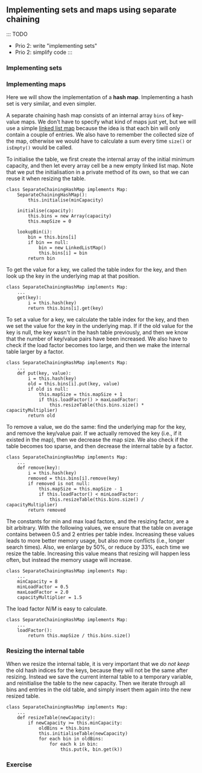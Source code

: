 
## Implementing sets and maps using separate chaining

::: TODO
- Prio 2: write "implementing sets"
- Prio 2: simplify code
:::

### Implementing sets

### Implementing maps

Here we will show the implementation of a **hash map**. Implementing a
hash set is very similar, and even simpler.

A separate chaining hash map consists of an internal array `bins` of key-value
maps. We don't have to specify what kind of maps just yet, but we will
use a simple [linked list map](#implementing-maps-using-lists)
because the idea is that each bin will only contain a couple
of entries. We also have to remember the collected size of the map,
otherwise we would have to calculate a sum every time `size()` or
`isEmpty()` would be called.

To initialise the table, we first create the internal array of the
initial minimum capacity, and then let every array cell be a new empty
linked list map. Note that we put the initialisation in a private method
of its own, so that we can reuse it when resizing the table.

    class SeparateChainingHashMap implements Map:
        SeparateChainingHashMap():
            this.initialise(minCapacity)

        initialise(capacity):
            this.bins = new Array(capacity)
            this.mapSize = 0

        lookupBin(i):
            bin = this.bins[i]
            if bin == null:
                bin = new LinkedListMap()
                this.bins[i] = bin
            return bin

To get the value for a key, we called the table index for the key, and
then look up the key in the underlying map at that position.

    class SeparateChainingHashMap implements Map:
        ...
        get(key):
            i = this.hash(key)
            return this.bins[i].get(key)


To set a value for a key, we calculate the table index for the key, and
then we set the value for the key in the underlying map. If if the old
value for the key is null, the key wasn't in the hash table previously,
and then we know that the number of key/value pairs have been increased.
We also have to check if the load factor becomes too large, and then we
make the internal table larger by a factor.

    class SeparateChainingHashMap implements Map:
        ...
        def put(key, value):
            i = this.hash(key)
            old = this.bins[i].put(key, value)
            if old is null:
                this.mapSize = this.mapSize + 1
                if this.loadFactor() > maxLoadFactor:
                    this.resizeTable(this.bins.size() * capacityMultiplier)
            return old

To remove a value, we do the same: find the underlying map for the key,
and remove the key/value pair. If we actually removed the key (i.e., if
it existed in the map), then we decrease the map size. We also check if
the table becomes too sparse, and then decrease the internal table by a
factor.

    class SeparateChainingHashMap implements Map:
        ...
        def remove(key):
            i = this.hash(key)
            removed = this.bins[i].remove(key)
            if removed is not null:
                this.mapSize = this.mapSize - 1
                if this.loadFactor() < minLoadFactor:
                    this.resizeTable(this.bins.size() / capacityMultiplier)
            return removed

The constants for min and max load factors, and the resizing factor, are
a bit arbitrary. With the following values, we ensure that the table on
average contains between 0.5 and 2 entries per table index. Increasing
these values leads to more better memory usage, but also more conflicts
(i.e., longer search times). Also, we enlarge by 50%, or reduce by 33%,
each time we resize the table. Increasing this value means that resizing
will happen less often, but instead the memory usage will increase.

    class SeparateChainingHashMap implements Map:
        ...
        minCapacity = 8
        minLoadFactor = 0.5
        maxLoadFactor = 2.0
        capacityMultiplier = 1.5

The load factor $N/M$ is easy to calculate.

    class SeparateChainingHashMap implements Map:
        ...
        loadFactor():
            return this.mapSize / this.bins.size()


### Resizing the internal table

When we resize the internal table, it is very important that we *do not
keep* the old hash indices for the keys, because they will not be the
same after resizing. Instead we save the current internal table to a
temporary variable, and reinitialise the table to the new capacity. Then
we iterate through all bins and entries in the old table, and simply
insert them again into the new resized table.

    class SeparateChainingHashMap implements Map:
        ...
        def resizeTable(newCapacity):
            if newCapacity >= this.minCapacity:
                oldBins = this.bins
                this.initialiseTable(newCapacity)
                for each bin in oldBins:
                    for each k in bin:
                        this.put(k, bin.get(k))


### Exercise

<avembed id="OpenHashPRO" src="Hashing/OpenHashPRO.html" type="ka" name="Separate Chaining Proficiency Exercise"/>

